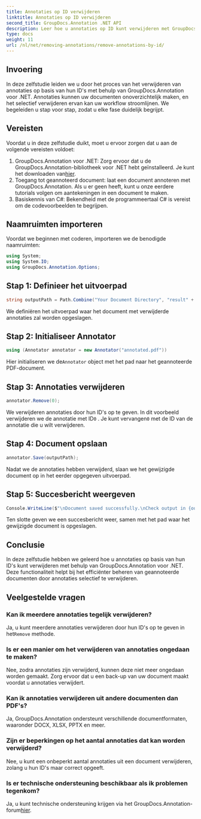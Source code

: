 ```yaml
---
title: Annotaties op ID verwijderen
linktitle: Annotaties op ID verwijderen
second_title: GroupDocs.Annotation .NET API
description: Leer hoe u annotaties op ID kunt verwijderen met GroupDocs.Annotation voor .NET. Stroomlijn uw documentworkflow efficiënt.
type: docs
weight: 11
url: /nl/net/removing-annotations/remove-annotations-by-id/
---
```

## Invoering
In deze zelfstudie leiden we u door het proces van het verwijderen van annotaties op basis van hun ID's met behulp van GroupDocs.Annotation voor .NET. Annotaties kunnen uw documenten onoverzichtelijk maken, en het selectief verwijderen ervan kan uw workflow stroomlijnen. We begeleiden u stap voor stap, zodat u elke fase duidelijk begrijpt.
## Vereisten
Voordat u in deze zelfstudie duikt, moet u ervoor zorgen dat u aan de volgende vereisten voldoet:
1.  GroupDocs.Annotation voor .NET: Zorg ervoor dat u de GroupDocs.Annotation-bibliotheek voor .NET hebt geïnstalleerd. Je kunt het downloaden van[hier](https://releases.groupdocs.com/annotation/net/).
2. Toegang tot geannoteerd document: laat een document annoteren met GroupDocs.Annotation. Als u er geen heeft, kunt u onze eerdere tutorials volgen om aantekeningen in een document te maken.
3. Basiskennis van C#: Bekendheid met de programmeertaal C# is vereist om de codevoorbeelden te begrijpen.

## Naamruimten importeren
Voordat we beginnen met coderen, importeren we de benodigde naamruimten:
```csharp
using System;
using System.IO;
using GroupDocs.Annotation.Options;
```

## Stap 1: Definieer het uitvoerpad
```csharp
string outputPath = Path.Combine("Your Document Directory", "result" + Path.GetExtension("input.pdf"));
```
We definiëren het uitvoerpad waar het document met verwijderde annotaties zal worden opgeslagen.
## Stap 2: Initialiseer Annotator
```csharp
using (Annotator annotator = new Annotator("annotated.pdf"))
```
 Hier initialiseren we de`Annotator` object met het pad naar het geannoteerde PDF-document.
## Stap 3: Annotaties verwijderen
```csharp
annotator.Remove(0);
```
 We verwijderen annotaties door hun ID's op te geven. In dit voorbeeld verwijderen we de annotatie met ID`0` . Je kunt vervangen`0` met de ID van de annotatie die u wilt verwijderen.
## Stap 4: Document opslaan
```csharp
annotator.Save(outputPath);
```
Nadat we de annotaties hebben verwijderd, slaan we het gewijzigde document op in het eerder opgegeven uitvoerpad.
## Stap 5: Succesbericht weergeven
```csharp
Console.WriteLine($"\nDocument saved successfully.\nCheck output in {outputPath}.");
```
Ten slotte geven we een succesbericht weer, samen met het pad waar het gewijzigde document is opgeslagen.

## Conclusie
In deze zelfstudie hebben we geleerd hoe u annotaties op basis van hun ID's kunt verwijderen met behulp van GroupDocs.Annotation voor .NET. Deze functionaliteit helpt bij het efficiënter beheren van geannoteerde documenten door annotaties selectief te verwijderen.
## Veelgestelde vragen
### Kan ik meerdere annotaties tegelijk verwijderen?
 Ja, u kunt meerdere annotaties verwijderen door hun ID's op te geven in het`Remove` methode.
### Is er een manier om het verwijderen van annotaties ongedaan te maken?
Nee, zodra annotaties zijn verwijderd, kunnen deze niet meer ongedaan worden gemaakt. Zorg ervoor dat u een back-up van uw document maakt voordat u annotaties verwijdert.
### Kan ik annotaties verwijderen uit andere documenten dan PDF's?
Ja, GroupDocs.Annotation ondersteunt verschillende documentformaten, waaronder DOCX, XLSX, PPTX en meer.
### Zijn er beperkingen op het aantal annotaties dat kan worden verwijderd?
Nee, u kunt een onbeperkt aantal annotaties uit een document verwijderen, zolang u hun ID's maar correct opgeeft.
### Is er technische ondersteuning beschikbaar als ik problemen tegenkom?
 Ja, u kunt technische ondersteuning krijgen via het GroupDocs.Annotation-forum[hier](https://forum.groupdocs.com/c/annotation/10).